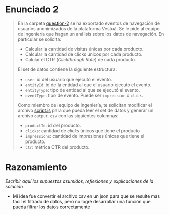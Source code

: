 # Enunciado 2

> En la carpeta [question-2](https://bitbucket.org/vestua-com/questions/src/main/question-2/) se ha exportado eventos de navegación de usuarios anonimizados de la plataforma Vestuá. Se le pide al equipo de Ingeniería que hagan un análisis sobre los datos de navegación. En particular se solicita:
>
> - Calcular la cantidad de visitas únicas por cada producto.
> - Calcular la cantidad de clicks únicos por cada producto.
> - Calular el CTR (*Clickthrough Rate*) de cada producto.
> 
> El set de datos contiene la siguiente estructura:
> 
> - `user`: id del usuario que ejecutó el evento.
> - `entityId`: id de la entidad al que el usuario ejecutó el evento.
> - `entityType`: tipo de entidad al que se ejecutó el evento.
> - `eventType`: tipo de evento. Puede ser `impression` o `click`.
> 
> Como miembro del equipo de ingeniería, te solicitan modificar el archivo [script.js](https://bitbucket.org/vestua-com/questions/src/main/question-2/script.js) para que pueda leer el set de datos y generar un archivo `output.csv` con las siguientes columnas:
> 
> - `productId`: id del producto.
> - `clicks`: cantidad de *clicks* únicos que tiene el producto
> - `impressions`: cantidad de impresiones únicas que tiene el producto.
> - `ctr`: métrica CTR del producto.

# Razonamiento

_Escribir aquí los supuestos asumidos, reflexiones y explicaciones de la solución_

- Mi idea fue convertir el archivo csv en un json para que se resulte mas facil el filtrado de datos, pero no logré desarrollar una función que pueda filtrar los datos correctamente